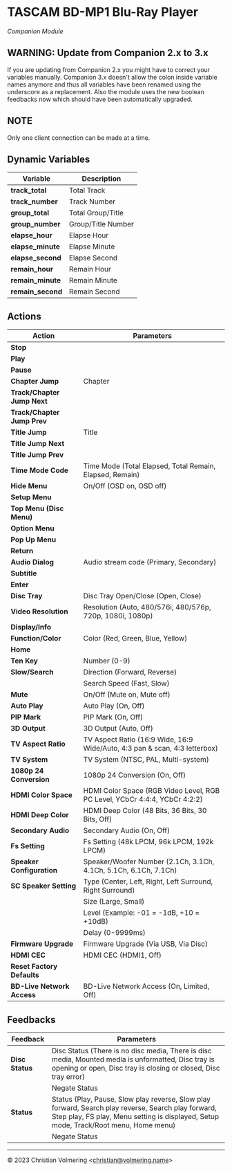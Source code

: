 # TASCAM BD-MP1 Blu-Ray Player
*Companion Module*

## WARNING: Update from Companion 2.x to 3.x
If you are updating from Companion 2.x you might have to correct your variables manually.
Companion 3.x doesn't allow the colon inside variable names anymore and thus all variables have been renamed using the underscore as a replacement.
Also the module uses the new boolean feedbacks now which should have been automatically upgraded.

## NOTE
Only one client connection can be made at a time.

## Dynamic Variables
| Variable | Description |
| --- | --- |
| **track_total** | Total Track |
| **track_number** | Track Number |
| **group_total** | Total Group/Title |
| **group_number** | Group/Title Number |
| **elapse_hour** | Elapse Hour |
| **elapse_minute** | Elapse Minute |
| **elapse_second** | Elapse Second |
| **remain_hour** | Remain Hour |
| **remain_minute** | Remain Minute |
| **remain_second** | Remain Second |

## Actions
| Action | Parameters |
| --- | --- |
| **Stop** ||
| **Play** ||
| **Pause** ||
| **Chapter Jump** | Chapter |
| **Track/Chapter Jump Next** ||
| **Track/Chapter Jump Prev** ||
| **Title Jump** | Title |
| **Title Jump Next** ||
| **Title Jump Prev** ||
| **Time Mode Code** | Time Mode (Total Elapsed, Total Remain, Elapsed, Remain) |
| **Hide Menu** | On/Off (OSD on, OSD off) |
| **Setup Menu** ||
| **Top Menu (Disc Menu)** ||
| **Option Menu** ||
| **Pop Up Menu** ||
| **Return** ||
| **Audio Dialog** | Audio stream code (Primary, Secondary) |
| **Subtitle** ||
| **Enter** ||
| **Disc Tray** | Disc Tray Open/Close (Open, Close) |
| **Video Resolution** | Resolution (Auto, 480/576i, 480/576p, 720p, 1080i, 1080p) |
| **Display/Info** ||
| **Function/Color** | Color (Red, Green, Blue, Yellow) |
| **Home** ||
| **Ten Key** | Number (0-9) |
| **Slow/Search** | Direction (Forward, Reverse) |
|| Search Speed (Fast, Slow) |
| **Mute** | On/Off (Mute on, Mute off) |
| **Auto Play** | Auto Play (On, Off) |
| **PIP Mark** | PIP Mark (On, Off) |
| **3D Output** | 3D Output (Auto, Off) |
| **TV Aspect Ratio** | TV Aspect Ratio (16:9 Wide, 16:9 Wide/Auto, 4:3 pan & scan, 4:3 letterbox) |
| **TV System** | TV System (NTSC, PAL, Multi-system) |
| **1080p 24 Conversion** | 1080p 24 Conversion (On, Off) |
| **HDMI Color Space** | HDMI Color Space (RGB Video Level, RGB PC Level, YCbCr 4:4:4, YCbCr 4:2:2) |
| **HDMI Deep Color** | HDMI Deep Color (48 Bits, 36 Bits, 30 Bits, Off) |
| **Secondary Audio** | Secondary Audio (On, Off) |
| **Fs Setting** | Fs Setting (48k LPCM, 96k LPCM, 192k LPCM) |
| **Speaker Configuration** | Speaker/Woofer Number (2.1Ch, 3.1Ch, 4.1Ch, 5.1Ch, 6.1Ch, 7.1Ch) |
| **SC Speaker Setting** | Type (Center, Left, Right, Left Surround, Right Surround) |
|| Size (Large, Small) |
|| Level (Example: -01 = -1dB, +10 = +10dB) |
|| Delay (0-9999ms) |
| **Firmware Upgrade** | Firmware Upgrade (Via USB, Via Disc) |
| **HDMI CEC** | HDMI CEC (HDMI1, Off) |
| **Reset Factory Defaults** ||
| **BD-Live Network Access** | BD-Live Network Access (On, Limited, Off) |

## Feedbacks
| Feedback | Parameters |
| --- | --- |
| **Disc Status** | Disc Status (There is no disc media, There is disc media, Mounted media is unformatted, Disc tray is opening or open, Disc tray is closing or closed, Disc tray error) |
|| Negate Status |
| **Status** | Status (Play, Pause, Slow play reverse, Slow play forward, Search play reverse, Search play forward, Step play, FS play, Menu setting is displayed, Setup mode, Track/Root menu, Home menu) |
|| Negate Status |

* * *

&copy; 2023 Christian Volmering &lt;christian@volmering.name&gt;

